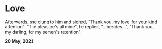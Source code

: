 # Love

Afterwards, she clung to him and sighed,
"Thank you, my love, for your kind attention".
"The pleasure's all mine", he replied,
"...besides...",
"Thank you, my darling, for my semen's retention".

**20 May, 2023**

&nbsp;
